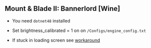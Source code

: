 ## Mount & Blade II: Bannerlord [Wine]

- You need `dotnet48` installed

- Set brightness_calibrated = 1 on on `/Configs/engine_config.txt`
	
- If stuck in loading screen see [workaround](https://forums.taleworlds.com/index.php?threads/1-5-0-game-stuck-on-first-loading-screen.429316/)